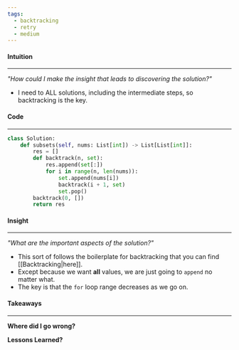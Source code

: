 ```yaml
---
tags:
  - backtracking
  - retry
  - medium
---
```

#### Intuition
---
_"How could I make the insight that leads to discovering the solution?"_
- I need to ALL solutions, including the intermediate steps, so backtracking is the key.

#### Code
---

```python
class Solution:
    def subsets(self, nums: List[int]) -> List[List[int]]:
        res = []
        def backtrack(n, set):
            res.append(set[:])
            for i in range(n, len(nums)):
                set.append(nums[i])
                backtrack(i + 1, set)
                set.pop()
        backtrack(0, [])
        return res
```

#### Insight  
---
_"What are the important aspects of the solution?"_
- This sort of follows the boilerplate for backtracking that you can find [[Backtracking|here]].
- Except because we want **all** values, we are just going to `append` no matter what.
- The key is that the `for` loop range decreases as we go on.

#### Takeaways
---
**Where did I go wrong?**

**Lessons Learned?**